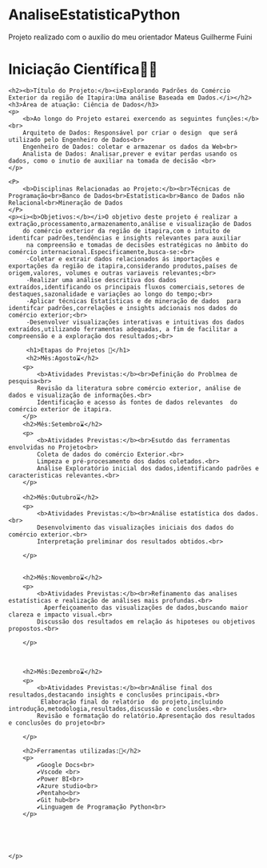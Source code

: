 # AnaliseEstatisticaPython
Projeto realizado com o auxílio do meu orientador Mateus Guilherme Fuini

<body>
    <h1>Iniciação Científica👨‍🎓</h1>
   
    <h2><b>Título do Projeto:</b><i>Explorando Padrões do Comércio Exterior da região de Itapira:Uma análise Baseada em Dados.</i></h2>
    <h3>Área de atuação: Ciência de Dados</h3>
    <p>
        <b>Ao longo do Projeto estarei exercendo as seguintes funções:</b><br>
        Arquiteto de Dados: Responsável por criar o design  que será utilizado pelo Engenheiro de Dados<br>
        Engenheiro de Dados: coletar e armazenar os dados da Web<br>
        Analista de Dados: Analisar,prever e evitar perdas usando os dados, como o inutio de auxiliar na tomada de decisão <br>
    </p>
    
    <P>
        <b>Disciplinas Relacionadas ao Projeto:</b><br>Técnicas de Programação<br>Banco de Dados<br>Estatística<br>Banco de Dados não Relacional<br>Mineração de Dados
    </P>  
    <p><i><b>Objetivos:</b></i>O objetivo deste projeto é realizar a extração,processamento,armazenamento,análise e visualização de Dados
        do comércio exterior da região de itapira,com o intuito de identifcar padrões,tendências e insights relevantes para auxiliar
         na compreensão e tomadas de decisões estratégicas no âmbito do comércio internacional.Especificamente,busca-se:<br>
         -Coletar e extrair dados relacionados ás importações e exportações da região de itapira,considerando produtos,países de origem,valores, volumes e outras variaveis relevantes;<br>
         -Realizar uma análise descritiva dos dados extraídos,identificando os principais fluxos comerciais,setores de destaques,sazonalidade e variações ao longo do tempo;<br>
         -Aplicar técnicas Estatísticas e de mineração de dados  para identifcar padrões,correlações e insights adcionais nos dados do comércio exterior;<br>
         -Desenvolver visualizações interativas e intuitivas dos dados extraídos,utilizando ferramentas adequadas, a fim de facilitar a compreensão e a exploração dos resultados;<br>
       
         <h1>Etapas do Projetos 📆</h1>
         <h2>Mês:Agosto⌛</h2>
        <p>
            <b>Atividades Previstas:</b><br>Definição do Problmea de pesquisa<br>
            Revisão da literatura sobre comércio exterior, análise de dados e visualização de informações.<br>
            Identificação e acesso ás fontes de dados relevantes  do comércio exterior de itapira.
        </p>
        <h2>Mês:Setembro⌛</h2>
        <p>
            <b>Atividades Previstas:</b><br>Esutdo das ferramentas envolvidas no Projeto<br>
            Coleta de dados do comércio Exterior.<br>
            Limpeza e pré-procesamento dos dados coletados.<br>
            Análise Exploratório inicial dos dados,identificando padrões e caracteristicas relevantes.<br>
        </p>

        <h2>Mês:Outubro⌛</h2>
        <p>
            <b>Atividades Previstas:</b><br>Análise estatística dos dados.<br>
            Desenvolvimento das visualizações iniciais dos dados do comércio exterior.<br>
            Interpretação preliminar dos resultados obtidos.<br>
         
        </p>

        
        <h2>Mês:Novembro⌛</h2>
        <p>
            <b>Atividades Previstas:</b><br>Refinamento das analises estatísticas e realização de análises mais profundas.<br>
              Aperfeiçoamento das visualizações de dados,buscando maior clareza e impacto visual.<br>
            Discussão dos resultados em relação ás hipoteses ou objetivos propostos.<br>
         
        </p>

        
        
        <h2>Mês:Dezembro⌛</h2>
        <p>
            <b>Atividades Previstas:</b><br>Análise final dos resultados,destacando insights e conclusões principais.<br>
             Elaboração final do relatório  do projeto,incluindo introdução,metodologia,resultados,discussão e conclusões.<br>
            Revisão e formatação do relatório.Apresentação dos resultados e conclusões do projeto<br>
         
        </p>

        <h2>Ferramentas utilizadas:🔨</h2>
        <p>
            ✔️Google Docs<br>
            ✔️Vscode <br>
            ✔️Power BI<br>
            ✔️Azure studio<br>
            ✔️Pentaho<br>
            ✔️Git hub<br>
            ✔️Linguagem de Programação Python<br>
        </p>





    </p>
</body>
</html>
